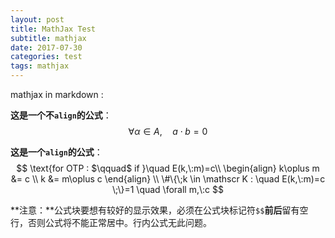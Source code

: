 ```yaml
---
layout: post
title: MathJax Test
subtitle: mathjax
date: 2017-07-30
categories: test
tags: mathjax
---
```


mathjax in markdown :

**这是一个不`align`的公式**：
$$
\forall \alpha \in A, \quad a \cdot b = 0
$$

**这是一个`align`的公式**：
$$
\text{for OTP : $\qquad$ if }\quad E(k,\:m)=c\\
\begin{align}
k\oplus m &= c \\
k &= m\oplus c
\end{align}
\\
\#\{\;k \in \mathscr K : \quad E(k,\:m)=c \;\}=1 \quad \forall m,\:c
$$

**注意：**公式块要想有较好的显示效果，必须在公式块标记符`$$`**前后**留有空行，否则公式将不能正常居中。行内公式无此问题。